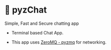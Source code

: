 # 🐍 pyzChat

Simple, Fast and Secure chatting app

- Terminal based Chat App.

- This app uses [ZeroMQ - pyzmq](https://github.com/zeromq/pyzmq) for networking.

<!-- - Secure : Use "Public-Key Cryptography" for messages. -->
